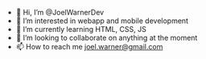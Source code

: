 - 👋 Hi, I’m @JoelWarnerDev
- 👀 I’m interested in webapp and mobile development
- 🌱 I’m currently learning HTML, CSS, JS
- 💞️ I’m looking to collaborate on anything at the moment
- 📫 How to reach me joel.warner@gmail.com

<!---
JoelWarnerDev/JoelWarnerDev is a ✨ special ✨ repository because its `README.md` (this file) appears on your GitHub profile.
You can click the Preview link to take a look at your changes.
--->
